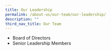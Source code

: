 ```yaml
---
title: Our Leadership
permalink: /about-us/our-team/our-leadership/
description: ""
third_nav_title: Our Team
---
```

* Board of Directors
* Senior Leadership Members